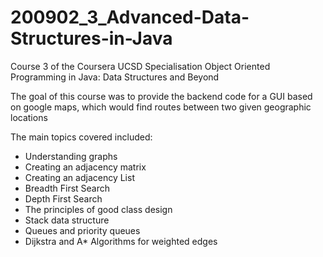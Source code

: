 # 200902_3_Advanced-Data-Structures-in-Java

Course 3 of the Coursera UCSD Specialisation Object Oriented Programming in Java: Data Structures and Beyond

The goal of this course was to provide the backend code for a GUI based on google maps, which would find routes between two given geographic locations

The main topics covered included:
- Understanding graphs
- Creating an adjacency matrix
- Creating an adjacency List
- Breadth First Search
- Depth First Search
- The principles of good class design
- Stack data structure
- Queues and priority queues
- Dijkstra and A* Algorithms for weighted edges
